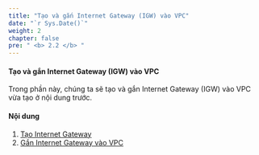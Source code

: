 ```yaml
---
title: "Tạo và gắn Internet Gateway (IGW) vào VPC"
date: "`r Sys.Date()`"
weight: 2
chapter: false
pre: " <b> 2.2 </b> "
---
```


#### Tạo và gắn Internet Gateway (IGW) vào VPC

Trong phần này, chúng ta sẽ tạo và gắn Internet Gateway (IGW) vào VPC vừa tạo ở nội dung trước.

#### Nội dung

1. [Tạo Internet Gateway](2.2.1-createigw/)
2. [Gắn Internet Gateway vào VPC](2.2.2-attachtovpc/)
